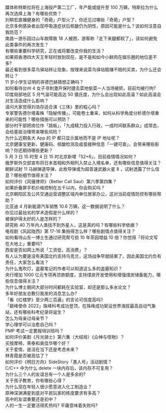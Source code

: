 媒体称特斯拉将在上海投产第二工厂，年产能或提升至 100 万辆，特斯拉为什么再次选择上海？有哪些优势？  
刘畊宏直播健身的「奇葩」户型火了，你还见过哪些「奇葩」户型？  
北京多例感染者出现呼吸道症状后核酸仍为阴性，原因可能是什么？该如何注意自我防范？  
南昌一游乐园过山车故障致 18 人被困，游客称「走下来腿都软了」，该如何避免此类事件的再次发生？  
有哪些重要科学研究，正在或将要改变你我的生活？  
如果把香港四大天王年轻时放到现在，是不是和如今小鲜肉在娱乐圈的地位差不多?  
最近看到很多菜鸟驿站转让现象，按理来说菜鸟驿站稳赚不赔的买卖，为什么还会转让？  
11 岁小学生证明的哥德巴赫猜想正确吗？  
如何看待台州 4 女子寻刺激开保时捷去菜地偷菜一人当场被抓，目前均被行拘?  
印度局部地区 5 月气温可能高达 50 摄氏度，为什么会出现如此高温？如此高温会对生活造成什么影响？  
请问大家觉得刘浩存适合演《三体》里的程心吗？  
专家警告德尔塔毒株「隐秘传播」，可能卷土重来，如何从科学角度分析德尔塔重来的可能性？哪些措施可以预防？  
部分村干部把岗位作「跳板」，「九成精力投入行政，一成时间联系群众」成常态，会给基层治理带来哪些风险？  
为什么近期各大 App 的 IP 都只显示属地而不是 IP 地址呢？  
北京健康宝更新，健康码、核酸检测及疫苗接种信息「一键可查」，会带来哪些影响？你还期待哪些更新？  
5 月 3 日 15 时至 4 日 15 时北京新增「52+6」，目前疫情情况如何？  
俄罗斯外交部宣布将日本首相和外相列入禁止入境名单，还有哪些信息值得关注？  
朝鲜试射 11 马赫弹道导弹，此枚导弹或为超音速武器火星 8 ，试射透露了什么信息？哪些细节值得关注？  
如何评价《风骚律师》（Better Call Saul）第六季第四集？  
如果折叠屏手机价格控制在五千以内，你会购买吗？  
北京朝阳区及公共交通运营调整区域内单位居家办公，这对当前疫情防控有哪些帮助？  
比亚迪 4 月新能源汽车销售 10.6 万辆，这一数据说明了什么？  
你见过最拙劣的学术造假是什么样的？  
被保护得太好的人是怎样的？  
研究称 40 万年内人类找不到外星人，这是真的吗？有哪些科学依据？  
电视剧《风起陇西》第 17-18 集拍得怎么样？哪些剧情点值得关注？  
如何看待山东一博士生通过研究帮亏损 10 年茶园增益 10 倍？你觉得「将论文写在大地上」重要吗?  
西安是否如网上所说「工资低，高消费」？  
有人认为要是没有美国北约支持乌克兰，这场战争早就结束了，因此美国北约负有责任，大家怎么看法？  
为什么鬼吹灯，盗墓笔记的作者可以知道这么多的盗墓知识？  
央行增加 1000 亿元专项再贷款额度，支持煤炭开发使用和增强煤炭储备能力，哪些信息值得关注？  
为什么博士期间大部分时间都耗在实验室，却还是那么多水论文？  
多年好朋友总敷衍我发的消息怎么办?  
「看《红楼梦》至少两三百遍」的言论可信度高吗?  
「巅峰使命 2022」珠峰科考成功登顶，在珠峰成功架设世界海拔最高自动气象站，还有哪些科考纪录将诞生？  
怎么为母亲过母亲节？  
学心理学可以治愈自己吗？  
PMP 考试一定要报培训班吗？  
如何评价美剧《月光骑士》第六集（大结局）《众神与怪物》？  
买按摩椅，荣泰和奥佳华哪个好？  
关于爱情，是活在当下还是考虑未来？  
林青霞是否被高估了？  
如何评价《明日方舟》SideStory「愚人号」活动剧情？  
C/C++ 中为什么 delete 一块内存后，该内存不可复用？  
为什么三个人的友谊总有一个人是多余的?  
关于孩子教育，你有哪些心得？  
为什么现在年轻人很少愿意进入化工制造业？  
原神深渊满星到底对平民玩家的练度要求有多高？  
高中的友谊重要还是初中？  
人的一生一定要活得炙热吗? 平庸意味着失败吗?  
